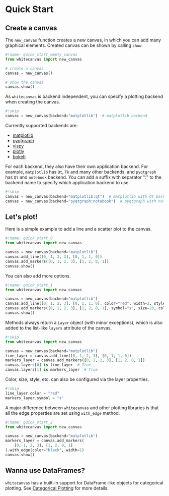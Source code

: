 # Quick Start

## Create a canvas

The `new_canvas` function creates a new canvas, in which you can add many graphical
elements. Created canvas can be shown by calling `show`.

``` python
#!name: quick_start_empty_canvas
from whitecanvas import new_canvas

# create a canvas
canvas = new_canvas()

# show the canvas
canvas.show()
```

As `whitecanvas` is backend independent, you can specify a plotting backend when
creating the canvas.

``` python
#!skip
canvas = new_canvas(backend="matplotlib")  # matplotlib backend
```

Currently supported backends are:

- [matplotlib](https://matplotlib.org/)
- [pyqtgraph](http://www.pyqtgraph.org/)
- [vispy](http://vispy.org/)
- [plotly](https://plot.ly/python/)
- [bokeh](https://bokeh.pydata.org/en/latest/)

For each backend, they also have their own application backend. For example,
`matplotlib` has `Qt`, `Tk` and many other backends, and `pyqtgraph` has `Qt` and
`notebook` backend. You can add a suffix with separator ":" to the backend name to
specify which application backend to use.

``` python
#!skip
canvas = new_canvas(backend="matplotlib:qt")  # matplotlib with Qt backend
canvas = new_canvas(backend="pyqtgraph:notebook")  # pyqtgraph with notebook backend
```

## Let's plot!

Here is a simple example to add a line and a scatter plot to the canvas.

``` python
#!name: quick_start_0
from whitecanvas import new_canvas

canvas = new_canvas(backend="matplotlib")
canvas.add_line([0, 1, 2, 3], [0, 1, 1, 0])
canvas.add_markers([0, 1, 2, 3], [1, 2, 0, 1])
canvas.show()
```

You can also add more options.

``` python
#!name: quick_start_1
from whitecanvas import new_canvas

canvas = new_canvas(backend="matplotlib")
canvas.add_line([0, 1, 2, 3], [0, 1, 1, 0], color="red", width=2, style=":")
canvas.add_markers([0, 1, 2, 3], [1, 2, 0, 1], symbol="s", size=20, color="blue")
canvas.show()
```

Methods always return a `Layer` object (with minor exceptions), which is also added to
the list-like `layers` attribute of the canvas.

``` python
#!skip
from whitecanvas import new_canvas

canvas = new_canvas(backend="matplotlib")
line_layer = canvas.add_line([0, 1, 2, 3], [0, 1, 1, 0])
markers_layer = canvas.add_markers([0, 1, 2, 3], [1, 2, 0, 1])
canvas.layers[0] is line_layer  # True
canvas.layers[1] is markers_layer  # True
```

Color, size, style, etc. can also be configured via the layer properties.

``` python
#!skip
line_layer.color = "red"
markers_layer.symbol = "s"
```

A major difference between `whitecanvas` and other plotting libraries is that all the
edge properties are set using `with_edge` method.

``` python
#!name: quick_start_2
from whitecanvas import new_canvas

canvas = new_canvas(backend="matplotlib")
markers_layer = canvas.add_markers(
    [0, 1, 2, 3], [1, 2, 0, 1]
).with_edge(color="black", width=1)
canvas.show()
```

## Wanna use DataFrames?

`whitecanvas` has a built-in support for DataFrame-like objects for categorical
plotting. See [Categorical Plotting](categorical/index.md) for more details.
